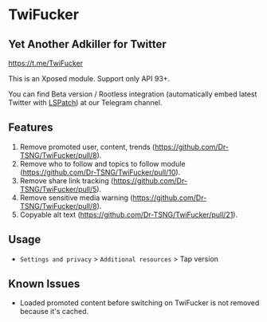# TwiFucker

## Yet Another Adkiller for Twitter

https://t.me/TwiFucker

This is an Xposed module. Support only API 93+.

You can find Beta version / Rootless integration (automatically embed latest Twitter with [LSPatch](https://github.com/LSPosed/LSPatch)) at our Telegram channel.

## Features

1. Remove promoted user, content, trends (https://github.com/Dr-TSNG/TwiFucker/pull/8).
2. Remove who to follow and topics to follow module (https://github.com/Dr-TSNG/TwiFucker/pull/10).
3. Remove share link tracking (https://github.com/Dr-TSNG/TwiFucker/pull/5).
4. Remove sensitive media warning (https://github.com/Dr-TSNG/TwiFucker/pull/8).
5. Copyable alt text (https://github.com/Dr-TSNG/TwiFucker/pull/21).

## Usage

- `Settings and privacy` > `Additional resources` > Tap version

## Known Issues

- Loaded promoted content before switching on TwiFucker is not removed because it's cached.
